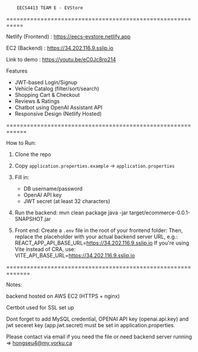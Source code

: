 		EECS4413 TEAM E - EVStore
===========================================================

Netlify (Frontend) : https://eecs-evstore.netlify.app

EC2 (Backend) : https://34.202.116.9.sslip.io

Link to demo : https://youtu.be/eC0Jc8rp214

Features
- JWT-based Login/Signup
- Vehicle Catalog (filter/sort/search)
- Shopping Cart & Checkout
- Reviews & Ratings
- Chatbot using OpenAI Assistant API
- Responsive Design (Netlify Hosted)

============================================================

How to Run:

1. Clone the repo
2. Copy `application.properties.example` → `application.properties`
3. Fill in:
   - DB username/password
   - OpenAI API key
   - JWT secret (at least 32 characters)
4. Run the backend:
   mvn clean package
   java -jar target/ecommerce-0.0.1-SNAPSHOT.jar

5. Front end:
   Create a `.env` file in the root of your frontend folder:
   Then, replace the placeholder with your actual backend server URL, e.g.: REACT_APP_API_BASE_URL=https://34.202.116.9.sslip.io
   If you're using Vite instead of CRA, use:
   VITE_API_BASE_URL=https://34.202.116.9.sslip.io

=============================================================

Notes:

backend hosted on AWS EC2 (HTTPS + nginx)

Certbot used for SSL set up


Dont forget to add MySQL credential, OPENAI API key (openai.api.key) and jwt seceret key (app.jwt.secret) must be set in application.properties.

Please contact via email if you need the file or need backend server running => hongseu4@my.yorku.ca
